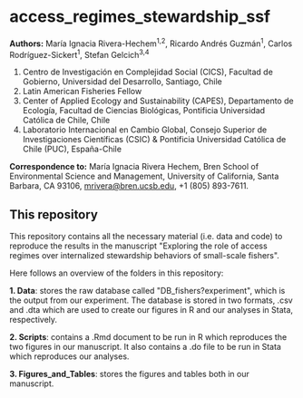 # access_regimes_stewardship_ssf

__Authors:__ María Ignacia Rivera-Hechem<sup>1,2</sup>, Ricardo Andrés Guzmán<sup>1</sup>, Carlos Rodríguez-Sickert<sup>1</sup>, Stefan Gelcich<sup>3,4</sup>

1. Centro de Investigación en Complejidad Social (CICS), Facultad de Gobierno, Universidad del Desarrollo, Santiago, Chile
2. Latin American Fisheries Fellow
3. Center of Applied Ecology and Sustainability (CAPES), Departamento de Ecología, Facultad de Ciencias Biológicas, Pontificia Universidad Católica de Chile, Chile
4. Laboratorio Internacional en Cambio Global, Consejo Superior de Investigaciones Científicas (CSIC) & Pontificia Universidad Católica de Chile (PUC), España-Chile

__Correspondence to:__ María Ignacia Rivera Hechem, Bren School of Environmental Science and Management, University of California, Santa Barbara, CA 93106, mrivera@bren.ucsb.edu, +1 (805) 893-7611.

## This repository

This repository contains all the necessary material (i.e. data and code) to reproduce the results in the manuscript "Exploring the role of access regimes over internalized  stewardship behaviors of small-scale fishers". 

Here follows an overview of the folders in this repository:

**1. Data**: stores the raw database called "DB_fishers?experiment", which is the output from our experiment. The database is stored in two formats, .csv and .dta which are used to create our figures in R and our analyses in Stata, respectively. 

**2. Scripts**: contains a .Rmd document to be run in R which reproduces the two figures in our manuscript. It also contains a .do file to be run in Stata which reproduces our analyses.

**3. Figures_and_Tables**: stores the figures and tables both in our manuscript. 
